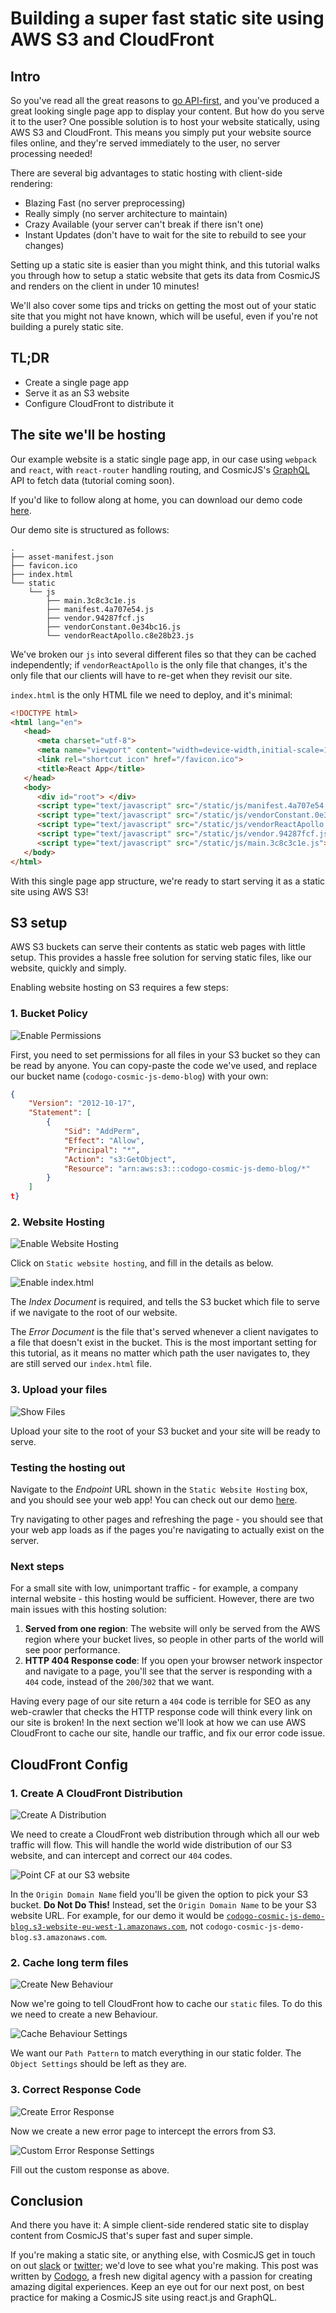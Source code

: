 # Building a super fast static site using AWS S3 and CloudFront

## Intro
So you've read all the great reasons to [go API-first](https://cosmicjs.com/why-cms-api), and you've produced a great looking single page app to display your content. But how do you serve it to the user?
One possible solution is to host your website statically, using AWS S3 and CloudFront. This means you simply put your website source files online, and they're served immediately to the user, no server processing needed!

There are several big advantages to static hosting with client-side rendering:
+ Blazing Fast (no server preprocessing)
+ Really simply (no server architecture to maintain)
+ Crazy Available (your server can't break if there isn't one)
+ Instant Updates (don't have to wait for the site to rebuild to see your changes)

Setting up a static site is easier than you might think, and this tutorial walks you through how to setup a static website that gets its data from CosmicJS and renders on the client in under 10 minutes!

We'll also cover some tips and tricks on getting the most out of your static site that you might not have known, which will be useful, even if you're not building a purely static site.

## TL;DR
+ Create a single page app
+ Serve it as an S3 website
+ Configure CloudFront to distribute it

## The site we'll be hosting

Our example website is a static single page app, in our case using `webpack` and `react`, with `react-router` handling routing, and CosmicJS's [GraphQL](https://cosmicjs.com/docs/graphql) API to fetch data (tutorial coming soon).

If you'd like to follow along at home, you can download our demo code [here](https://bitbucket.org/codogo/cosmic-js-cloudfront-blog-post).

Our demo site is structured as follows:

```
.
├── asset-manifest.json
├── favicon.ico
├── index.html
└── static
    └── js
        ├── main.3c8c3c1e.js
        ├── manifest.4a707e54.js
        ├── vendor.94287fcf.js
        ├── vendorConstant.0e34bc16.js
        └── vendorReactApollo.c8e28b23.js
```

We've broken our `js` into several different files so that they can be cached independently; if `vendorReactApollo` is the only file that changes, it's the only file that our clients will have to re-get when they revisit our site.

`index.html` is the only HTML file we need to deploy, and it's minimal:

``` html
<!DOCTYPE html>
<html lang="en">
   <head>
      <meta charset="utf-8">
      <meta name="viewport" content="width=device-width,initial-scale=1,shrink-to-fit=no">
      <link rel="shortcut icon" href="/favicon.ico">
      <title>React App</title>
   </head>
   <body>
      <div id="root"> </div>
      <script type="text/javascript" src="/static/js/manifest.4a707e54.js"> </script>
      <script type="text/javascript" src="/static/js/vendorConstant.0e34bc16.js"></script>
      <script type="text/javascript" src="/static/js/vendorReactApollo.c8e28b23.js"></script>
      <script type="text/javascript" src="/static/js/vendor.94287fcf.js"></script>
      <script type="text/javascript" src="/static/js/main.3c8c3c1e.js"></script>
   </body>
</html>
```

With this single page app structure, we're ready to start serving it as a static site using AWS S3!

## S3 setup

AWS S3 buckets can serve their contents as static web pages with little setup. This provides a hassle free solution for serving static files, like our website, quickly and simply.

Enabling website hosting on S3 requires a few steps:

### 1. Bucket Policy
![Enable Permissions](/img/s3_permissions_1.png)

First, you need to set permissions for all files in your S3 bucket so they can be read by anyone. You can copy-paste the code we've used, and replace our bucket name (`codogo-cosmic-js-demo-blog`) with your own:

```json
{
    "Version": "2012-10-17",
    "Statement": [
        {
            "Sid": "AddPerm",
            "Effect": "Allow",
            "Principal": "*",
            "Action": "s3:GetObject",
            "Resource": "arn:aws:s3:::codogo-cosmic-js-demo-blog/*"
        }
    ]
t}
```

### 2. Website Hosting

![Enable Website Hosting](/img/s3_website_1.png)

Click on `Static website hosting`, and fill in the details as below.

![Enable index.html](/img/s3_website_2.png)

The _Index Document_ is required, and tells the S3 bucket which file to serve if we navigate to the root of our website.

The _Error Document_ is the file that's served whenever a client navigates to a file that doesn't exist in the bucket. This is the most important setting for this tutorial, as it means no matter which path the user navigates to, they are still served our `index.html` file.

### 3. Upload your files

![Show Files](/img/s3_files_1.png)

Upload your site to the root of your S3 bucket and your site will be ready to serve.

### Testing the hosting out

Navigate to the _Endpoint_ URL shown in the `Static Website Hosting` box, and you should see your web app! You can check out our demo [here](http://codogo-cosmic-js-demo-blog.s3-website-eu-west-1.amazonaws.com/).

Try navigating to other pages and refreshing the page - you should see that your web app loads as if the pages you're navigating to actually exist on the server.

### Next steps

For a small site with low, unimportant traffic - for example, a company internal website - this hosting would be sufficient. However, there are two main issues with this hosting solution:

1. __Served from one region__: The website will only be served from the AWS region where your bucket lives, so people in other parts of the world will see poor performance.
2. __HTTP 404 Response code__: If you open your browser network inspector and navigate to a page, you'll see that the server is responding with a `404` code, instead of the `200`/`302` that we want.

Having every page of our site return a `404` code is terrible for SEO as any web-crawler that checks the HTTP response code will think every link on our site is broken! In the next section we'll look at how we can use AWS CloudFront to cache our site, handle our traffic, and fix our error code issue.

## CloudFront Config

### 1. Create A CloudFront Distribution

![Create A Distribution](/img/cf_create_1.png)

We need to create a CloudFront web distribution through which all our web traffic will flow. This will handle the world wide distribution of our S3 website, and can intercept and correct our `404` codes.

![Point CF at our S3 website](/img/cf_create_2.png)

In the `Origin Domain Name` field you'll be given the option to pick your S3 bucket. __Do Not Do This!__ Instead, set the `Origin Domain Name` to be your S3 website URL. For example, for our demo it would be [`codogo-cosmic-js-demo-blog.s3-website-eu-west-1.amazonaws.com`](codogo-cosmic-js-demo-blog.s3-website-eu-west-1.amazonaws.com), not `codogo-cosmic-js-demo-blog.s3.amazonaws.com`.
### 2. Cache long term files

![Create New Behaviour](/img/cf_edit_1.png)

Now we're going to tell CloudFront how to cache our `static` files. To do this we need to create a new Behaviour.

![Cache Behaviour Settings](/img/cf_edit_2.png)

We want our `Path Pattern` to match everything in our static folder. The `Object Settings` should be left as they are.

### 3. Correct Response Code

![Create Error Response](/img/cf_edit_4.png)

Now we create a new error page to intercept the errors from S3.

![Custom Error Response Settings](/img/cf_edit_5.png)

Fill out the custom response as above.

## Conclusion 

And there you have it: A simple client-side rendered static site to display content from CosmicJS that's super fast and super simple.

If you're making a static site, or anything else, with CosmicJS get in touch on out [slack](https://cosmicjs.com/community) or [twitter](https://twitter.com/cosmic_js); we'd love to see what you're making.
This post was written by [Codogo](https://codogo.io/), a fresh new digital agency with a passion for creating amazing digital experiences. Keep an eye out for our next post, on best practice for making a CosmicJS site using react.js and GraphQL.
